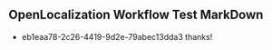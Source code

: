 ## OpenLocalization Workflow Test MarkDown
* eb1eaa78-2c26-4419-9d2e-79abec13dda3 thanks!

<!--HONumber=Jul16_HO4-->


